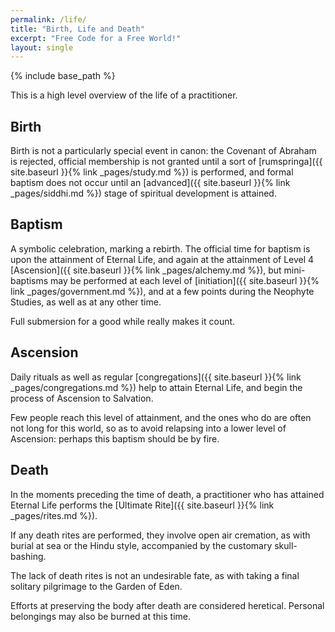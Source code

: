 ```yaml
---
permalink: /life/
title: "Birth, Life and Death"
excerpt: "Free Code for a Free World!"
layout: single
---
```


{% include base_path %}

This is a high level overview of the life of a practitioner.

## Birth
Birth is not a particularly special event in canon:
the Covenant of Abraham is rejected,
official membership is not granted until
a sort of [rumspringa]({{ site.baseurl }}{% link _pages/study.md %}) is performed,
and formal baptism does not occur until
an [advanced]({{ site.baseurl }}{% link _pages/siddhi.md %}) stage
of spiritual development is attained.

## Baptism
A symbolic celebration, marking a rebirth.
The official time for baptism is upon the attainment of Eternal Life,
and again at the attainment of Level 4 [Ascension]({{ site.baseurl }}{% link _pages/alchemy.md %}),
but mini-baptisms may be performed at each
level of [initiation]({{ site.baseurl }}{% link _pages/government.md %}),
and at a few points during the Neophyte Studies,
as well as at any other time.

Full submersion for a good while really makes it count.

## Ascension
Daily rituals as well as
regular [congregations]({{ site.baseurl }}{% link _pages/congregations.md %})
help to attain Eternal Life,
and begin the process of Ascension to Salvation.

Few people reach this level of attainment,
and the ones who do are often
not long for this world,
so as to avoid relapsing into a lower level of Ascension:
perhaps this baptism should be by fire.

## Death
In the moments preceding the time of death,
a practitioner who has attained Eternal Life
performs the [Ultimate Rite]({{ site.baseurl }}{% link _pages/rites.md %}).

If any death rites are performed,
they involve open air cremation,
as with burial at sea or the Hindu style,
accompanied by the customary skull-bashing.

The lack of death rites is not an undesirable fate,
as with taking a final solitary pilgrimage to the Garden of Eden.

Efforts at preserving the body after death are considered heretical.
Personal belongings may also be burned at this time.

